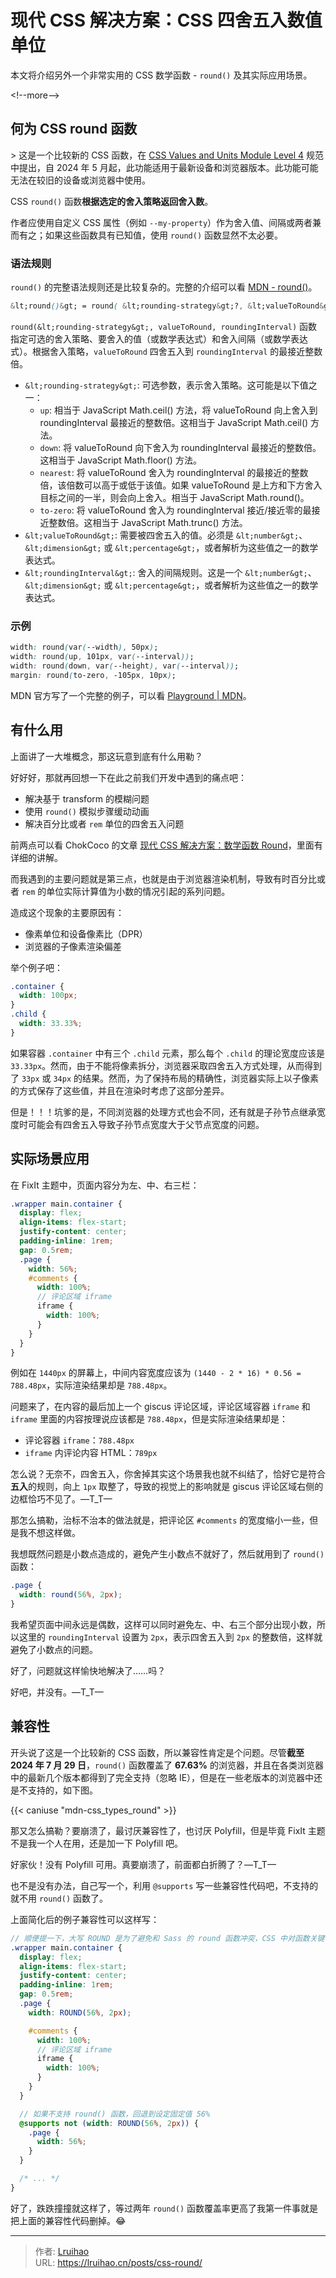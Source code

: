 # 现代 CSS 解决方案：CSS 四舍五入数值单位


本文将介绍另外一个非常实用的 CSS 数学函数 - `round()` 及其实际应用场景。

&lt;!--more--&gt;

## 何为 CSS round 函数

&gt; 这是一个比较新的 CSS 函数，在 [CSS Values and Units Module Level 4](https://drafts.csswg.org/css-values/#funcdef-round) 规范中提出，自 2024 年 5 月起，此功能适用于最新设备和浏览器版本。此功能可能无法在较旧的设备或浏览器中使用。

CSS `round()` 函数**根据选定的舍入策略返回舍入数**。

作者应使用自定义 CSS 属性（例如 `--my-property`）作为舍入值、间隔或两者兼而有之；如果这些函数具有已知值，使用 `round()` 函数显然不太必要。

### 语法规则

`round()` 的完整语法规则还是比较复杂的。完整的介绍可以看 [MDN - round()](https://developer.mozilla.org/en-US/docs/Web/CSS/round)。

```css
&lt;round()&gt; = round( &lt;rounding-strategy&gt;?, &lt;valueToRound&gt; , &lt;roundingInterval&gt; )
```

`round(&lt;rounding-strategy&gt;, valueToRound, roundingInterval)` 函数指定可选的舍入策略、要舍入的值（或数学表达式）和舍入间隔（或数学表达式）。根据舍入策略，`valueToRound` 四舍五入到 `roundingInterval` 的最接近整数倍。

- `&lt;rounding-strategy&gt;`: 可选参数，表示舍入策略。这可能是以下值之一：
  - `up`: 相当于 JavaScript Math.ceil() 方法，将 valueToRound 向上舍入到 roundingInterval 最接近的整数倍。这相当于 JavaScript Math.ceil() 方法。
  - `down`: 将 valueToRound 向下舍入为 roundingInterval 最接近的整数倍。这相当于 JavaScript Math.floor() 方法。
  - `nearest`: 将 valueToRound 舍入为 roundingInterval 的最接近的整数倍，该倍数可以高于或低于该值。如果 valueToRound 是上方和下方舍入目标之间的一半，则会向上舍入。相当于 JavaScript Math.round()。
  - `to-zero`: 将 valueToRound 舍入为 roundingInterval 接近/接近零的最接近整数倍。这相当于 JavaScript Math.trunc() 方法。
- `&lt;valueToRound&gt;`: 需要被四舍五入的值。必须是 `&lt;number&gt;`、`&lt;dimension&gt;` 或 `&lt;percentage&gt;`，或者解析为这些值之一的数学表达式。
- `&lt;roundingInterval&gt;`: 舍入的间隔规则。这是一个 `&lt;number&gt;`、`&lt;dimension&gt;` 或 `&lt;percentage&gt;`，或者解析为这些值之一的数学表达式。

### 示例

```css
width: round(var(--width), 50px);
width: round(up, 101px, var(--interval));
width: round(down, var(--height), var(--interval));
margin: round(to-zero, -105px, 10px);
```

MDN 官方写了一个完整的例子，可以看 [Playground | MDN](https://developer.mozilla.org/en-US/docs/Web/CSS/round)。

## 有什么用

上面讲了一大堆概念，那这玩意到底有什么用勒？

好好好，那就再回想一下在此之前我们开发中遇到的痛点吧：

- 解决基于 transform 的模糊问题
- 使用 `round()` 模拟步骤缓动动画
- 解决百分比或者 `rem` 单位的四舍五入问题

前两点可以看 ChokCoco 的文章 [现代 CSS 解决方案：数学函数 Round](https://www.cnblogs.com/coco1s/p/17676226.html)，里面有详细的讲解。

而我遇到的主要问题就是第三点，也就是由于浏览器渲染机制，导致有时百分比或者 `rem` 的单位实际计算值为小数的情况引起的系列问题。

造成这个现象的主要原因有：

- 像素单位和设备像素比（DPR）
- 浏览器的子像素渲染偏差

举个例子吧：

```css
.container {
  width: 100px;
}
.child {
  width: 33.33%;
}
```

如果容器 `.container` 中有三个 `.child` 元素，那么每个 `.child` 的理论宽度应该是 `33.33px`。然而，由于不能将像素拆分，浏览器采取四舍五入方式处理，从而得到了 `33px` 或 `34px` 的结果。然而，为了保持布局的精确性，浏览器实际上以子像素的方式保存了这些值，并且在渲染时考虑了这部分差异。

但是！！！坑爹的是，不同浏览器的处理方式也会不同，还有就是子孙节点继承宽度时可能会有四舍五入导致子孙节点宽度大于父节点宽度的问题。

## 实际场景应用

在 FixIt 主题中，页面内容分为左、中、右三栏：

```scss
.wrapper main.container {
  display: flex;
  align-items: flex-start;
  justify-content: center;
  padding-inline: 1rem;
  gap: 0.5rem;
  .page {
    width: 56%;
    #comments {
      width: 100%;
      // 评论区域 iframe
      iframe {
        width: 100%;
      }
    }
  }
}
```

例如在 `1440px` 的屏幕上，中间内容宽度应该为 `(1440 - 2 * 16) * 0.56 = 788.48px`，实际渲染结果却是 `788.48px`。

问题来了，在内容的最后加上一个 giscus 评论区域，评论区域容器 `iframe` 和 `iframe` 里面的内容按理说应该都是 `788.48px`，但是实际渲染结果却是：

- 评论容器 `iframe`：`788.48px`
- `iframe` 内评论内容 HTML：`789px`

怎么说？无奈不，四舍五入，你舍掉其实这个场景我也就不纠结了，恰好它是符合**五入**的规则，向上 `1px` 取整了，导致的视觉上的影响就是 giscus 评论区域右侧的边框恰巧不见了。—T_T—

那怎么搞勒，治标不治本的做法就是，把评论区 `#comments` 的宽度缩小一些，但是我不想这样做。

我想既然问题是小数点造成的，避免产生小数点不就好了，然后就用到了 `round()` 函数：

```css
.page {
  width: round(56%, 2px);
}
```

我希望页面中间永远是偶数，这样可以同时避免左、中、右三个部分出现小数，所以这里的 `roundingInterval` 设置为 `2px`，表示四舍五入到 `2px` 的整数倍，这样就避免了小数点的问题。

好了，问题就这样愉快地解决了……吗？

好吧，并没有。—T_T—

## 兼容性

开头说了这是一个比较新的 CSS 函数，所以兼容性肯定是个问题。尽管**截至 2024 年 7 月 29 日**，`round()` 函数覆盖了 **67.63%** 的浏览器，并且在各类浏览器中的最新几个版本都得到了完全支持（忽略 IE），但是在一些老版本的浏览器中还是不支持的，如下图。

{{&lt; caniuse &#34;mdn-css_types_round&#34; &gt;}}

那又怎么搞勒？要崩溃了，最讨厌兼容性了，也讨厌 Polyfill，但是毕竟 FixIt 主题不是我一个人在用，还是加一下 Polyfill 吧。

好家伙！没有 Polyfill 可用。真要崩溃了，前面都白折腾了？—T_T—

也不是没有办法，自己写一个，利用 `@supports` 写一些兼容性代码吧，不支持的就不用 `round()` 函数了。

上面简化后的例子兼容性可以这样写：

```scss
// 顺便提一下，大写 ROUND 是为了避免和 Sass 的 round 函数冲突，CSS 中对函数关键词大小写不敏感。
.wrapper main.container {
  display: flex;
  align-items: flex-start;
  justify-content: center;
  padding-inline: 1rem;
  gap: 0.5rem;
  .page {
    width: ROUND(56%, 2px);

    #comments {
      width: 100%;
      // 评论区域 iframe
      iframe {
        width: 100%;
      }
    }
  }

  // 如果不支持 round() 函数，回退到设定固定值 56%
  @supports not (width: ROUND(56%, 2px)) {
    .page {
      width: 56%;
    }
  }

  /* ... */
}
```

好了，跌跌撞撞就这样了，等过两年 `round()` 函数覆盖率更高了我第一件事就是把上面的兼容性代码删掉。:joy:


---

> 作者: [Lruihao](https://github.com/Lruihao)  
> URL: https://lruihao.cn/posts/css-round/  

